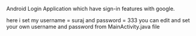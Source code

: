 Android Login Application which have sign-in features with google.

here i set my username = suraj and password = 333
you can edit and set your own username and password from MainActivity.java file
